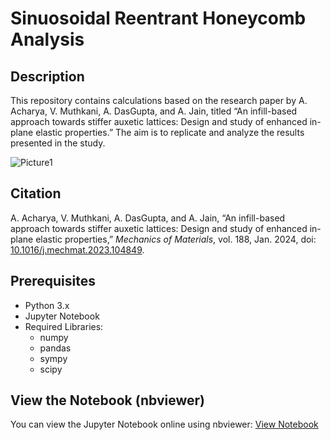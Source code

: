 # Sinuosoidal Reentrant Honeycomb Analysis

## Description
This repository contains calculations based on the research paper by A. Acharya, V. Muthkani, A. DasGupta, and A. Jain, titled “An infill-based approach towards stiffer auxetic lattices: Design and study of enhanced in-plane elastic properties.” The aim is to replicate and analyze the results presented in the study.

![Picture1](https://github.com/user-attachments/assets/23e4a6b1-8a82-4249-9f50-113879f43426)

## Citation
A. Acharya, V. Muthkani, A. DasGupta, and A. Jain, “An infill-based approach towards stiffer auxetic lattices: Design and study of enhanced in-plane elastic properties,” *Mechanics of Materials*, vol. 188, Jan. 2024, doi: [10.1016/j.mechmat.2023.104849](https://doi.org/10.1016/j.mechmat.2023.104849).


## Prerequisites
- Python 3.x
- Jupyter Notebook
- Required Libraries:
  - numpy
  - pandas
  - sympy
  - scipy


## View the Notebook (nbviewer)
You can view the Jupyter Notebook online using nbviewer: [View Notebook](https://nbviewer.org/github/LastElectron/Metamaterial-Sinuosoidal_Reentrant_Honeycomb/blob/94285064d548c0cdec60dd3a772c3e5216778693/SRH_Analytical.ipynb)
